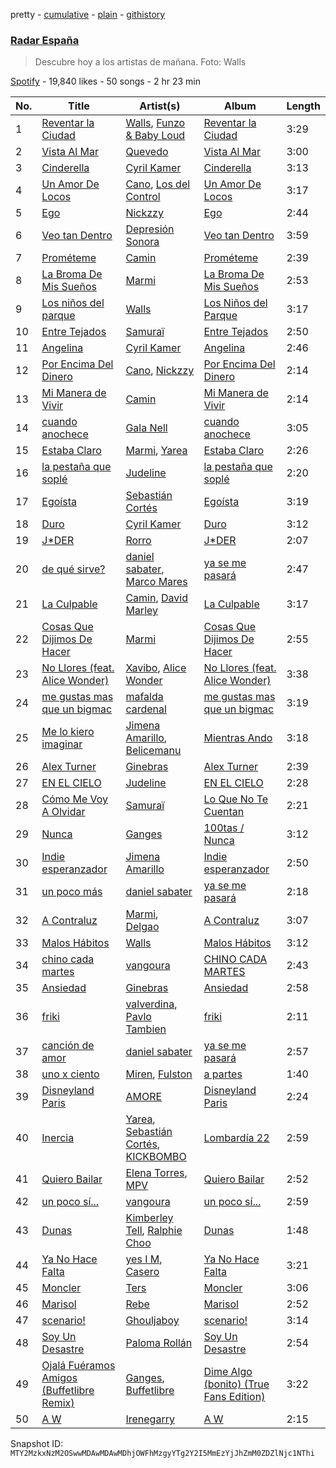 pretty - [cumulative](/playlists/cumulative/37i9dQZF1DX2KWq7Xwva8j.md) - [plain](/playlists/plain/37i9dQZF1DX2KWq7Xwva8j) - [githistory](https://github.githistory.xyz/mackorone/spotify-playlist-archive/blob/main/playlists/plain/37i9dQZF1DX2KWq7Xwva8j)

### [Radar España](https://open.spotify.com/playlist/37i9dQZF1DX2KWq7Xwva8j)

> Descubre hoy a los artistas de mañana\. Foto: Walls

[Spotify](https://open.spotify.com/user/spotify) - 19,840 likes - 50 songs - 2 hr 23 min

| No. | Title | Artist(s) | Album | Length |
|---|---|---|---|---|
| 1 | [Reventar la Ciudad](https://open.spotify.com/track/5y6IQMVfYfa9rxfiHKz5hz) | [Walls](https://open.spotify.com/artist/6tvDaHOPNWfkc9Q8IghqSR), [Funzo & Baby Loud](https://open.spotify.com/artist/1nwjHzOUQZsNYX8xoWiGVC) | [Reventar la Ciudad](https://open.spotify.com/album/6FKa1U17suTGjxEBhY7IW1) | 3:29 |
| 2 | [Vista Al Mar](https://open.spotify.com/track/7iwJOi3hlMqZt6pj1sQOBj) | [Quevedo](https://open.spotify.com/artist/52iwsT98xCoGgiGntTiR7K) | [Vista Al Mar](https://open.spotify.com/album/5ihYKNgcOMifCJmcGp7CkW) | 3:00 |
| 3 | [Cinderella](https://open.spotify.com/track/5R7l05dglCrUX0qjZ1Eec1) | [Cyril Kamer](https://open.spotify.com/artist/3J1MhhyXLJRNRZVrx11Lbf) | [Cinderella](https://open.spotify.com/album/6ckqiQSyFDaf9bbvN5hPOa) | 3:13 |
| 4 | [Un Amor De Locos](https://open.spotify.com/track/0KngGwsqYzLisleU46WuLH) | [Cano](https://open.spotify.com/artist/60ZOYUFnCYEeKYsxgvPxOS), [Los del Control](https://open.spotify.com/artist/3Nbij6lwrwz0XB7HubxdN2) | [Un Amor De Locos](https://open.spotify.com/album/3GUmhfkz5WZo0LN9daXoGp) | 3:17 |
| 5 | [Ego](https://open.spotify.com/track/63Tbdp0N66oYehT5YNhjDP) | [Nickzzy](https://open.spotify.com/artist/6ddcxDK0BEkhe5LCdoA5Ki) | [Ego](https://open.spotify.com/album/0idabbOWN94aQoL7uwI7Gg) | 2:44 |
| 6 | [Veo tan Dentro](https://open.spotify.com/track/0IG1i3O84chtFIQMsKg6TD) | [Depresión Sonora](https://open.spotify.com/artist/2oCrGFAUJwBVFaaIM8c0AO) | [Veo tan Dentro](https://open.spotify.com/album/69MjZjIJ1dmeDF9vjXNtue) | 3:59 |
| 7 | [Prométeme](https://open.spotify.com/track/3cVWMjV0E0yw9DqXD7EsLL) | [Camin](https://open.spotify.com/artist/3qndygm4Vx7bEW8tNyDKSY) | [Prométeme](https://open.spotify.com/album/5I61L6ipOkRcN2eIDqUOXQ) | 2:39 |
| 8 | [La Broma De Mis Sueños](https://open.spotify.com/track/23tC5mpmXpIPCyjYYj6Kew) | [Marmi](https://open.spotify.com/artist/4ckWVaYN8j0EZrNFRHmxZx) | [La Broma De Mis Sueños](https://open.spotify.com/album/6pFEEEkmx3obnVvUd1MKPt) | 2:53 |
| 9 | [Los niños del parque](https://open.spotify.com/track/3sunz9cdyI0xZI5Om6dHO8) | [Walls](https://open.spotify.com/artist/6tvDaHOPNWfkc9Q8IghqSR) | [Los Niños del Parque](https://open.spotify.com/album/6hkJjr8eUF53zDqxXcc4Lf) | 3:17 |
| 10 | [Entre Tejados](https://open.spotify.com/track/2l9l2sUyStglyl5nsJ2lde) | [Samuraï](https://open.spotify.com/artist/0BovidHLtM9n55WXWkApK9) | [Entre Tejados](https://open.spotify.com/album/0LmAWZNlPluZIv6LUjPcdA) | 2:50 |
| 11 | [Angelina](https://open.spotify.com/track/6FveHRXs0gcTE9GzFjnq6R) | [Cyril Kamer](https://open.spotify.com/artist/3J1MhhyXLJRNRZVrx11Lbf) | [Angelina](https://open.spotify.com/album/44JFYpj25UIPlZ7Ez0U3rX) | 2:46 |
| 12 | [Por Encima Del Dinero](https://open.spotify.com/track/3yaO2ownmk75ykFH6wOPMc) | [Cano](https://open.spotify.com/artist/60ZOYUFnCYEeKYsxgvPxOS), [Nickzzy](https://open.spotify.com/artist/6ddcxDK0BEkhe5LCdoA5Ki) | [Por Encima Del Dinero](https://open.spotify.com/album/66iGloWgw25I54sLlRNEUf) | 2:14 |
| 13 | [Mi Manera de Vivir](https://open.spotify.com/track/1kLfjR7DKezovtAhOTqdbF) | [Camin](https://open.spotify.com/artist/3qndygm4Vx7bEW8tNyDKSY) | [Mi Manera de Vivir](https://open.spotify.com/album/4MOWH9XXjmmQcflfPb7nie) | 2:14 |
| 14 | [cuando anochece](https://open.spotify.com/track/5vK8ILrHjXjdZJHp0AtEVJ) | [Gala Nell](https://open.spotify.com/artist/4CVNESQIOFNvurriZVBarY) | [cuando anochece](https://open.spotify.com/album/5UZve9ov6A3UcmR8IdgxIH) | 3:05 |
| 15 | [Estaba Claro](https://open.spotify.com/track/5psmMQiputcntcZXslMboK) | [Marmi](https://open.spotify.com/artist/4ckWVaYN8j0EZrNFRHmxZx), [Yarea](https://open.spotify.com/artist/2O4wnhTr4SO5ezY6WXI2Kl) | [Estaba Claro](https://open.spotify.com/album/5m0uBpLcelWpmifp4LteUu) | 2:26 |
| 16 | [la pestaña que soplé](https://open.spotify.com/track/6OABmkT3sMp0rDSsbMt9wT) | [Judeline](https://open.spotify.com/artist/1H6X7yhnXZg73f9bssaj1Q) | [la pestaña que soplé](https://open.spotify.com/album/6amoBQ1iiJHtrnjvwcKG7r) | 2:20 |
| 17 | [Egoísta](https://open.spotify.com/track/0xMR5hNDMuCAlpAfHc3iwD) | [Sebastián Cortés](https://open.spotify.com/artist/3BCFlhrVzBKHbzBnWr13d9) | [Egoísta](https://open.spotify.com/album/61lzWKauyC2ZF67goSk5Mu) | 3:19 |
| 18 | [Duro](https://open.spotify.com/track/69v35PjrZ0YV6G2e46aDL9) | [Cyril Kamer](https://open.spotify.com/artist/3J1MhhyXLJRNRZVrx11Lbf) | [Duro](https://open.spotify.com/album/083xEEO2J9kKFQS7vAvxZ9) | 3:12 |
| 19 | [J\*DER](https://open.spotify.com/track/01z5gGmtYds3vaSREf9JuI) | [Rorro](https://open.spotify.com/artist/6fB004p3XFUoQeftZlFUKv) | [J\*DER](https://open.spotify.com/album/1h87OcIP6KuNxXp0vsxtZy) | 2:07 |
| 20 | [de qué sirve?](https://open.spotify.com/track/3BCAKTSfkvfBeWyK21BD37) | [daniel sabater](https://open.spotify.com/artist/5yTNm3JFNfBa79zLIRKVwN), [Marco Mares](https://open.spotify.com/artist/5Eg5ZoZgXAa1Eit48sxoKQ) | [ya se me pasará](https://open.spotify.com/album/4UdbepeAR4DDMLWR08MBxr) | 2:47 |
| 21 | [La Culpable](https://open.spotify.com/track/4eFP7SuZV8imjCMWQIKRnU) | [Camin](https://open.spotify.com/artist/3qndygm4Vx7bEW8tNyDKSY), [David Marley](https://open.spotify.com/artist/09ryxLeU3mzmubZtcyDGdA) | [La Culpable](https://open.spotify.com/album/2Y6N9ppYwNo0abI6HYplWp) | 3:17 |
| 22 | [Cosas Que Dijimos De Hacer](https://open.spotify.com/track/4vmRgsol9d9ktaY5aoNFUf) | [Marmi](https://open.spotify.com/artist/4ckWVaYN8j0EZrNFRHmxZx) | [Cosas Que Dijimos De Hacer](https://open.spotify.com/album/5iINJtcXFVeqb4FuYl2pXH) | 2:55 |
| 23 | [No Llores \(feat\. Alice Wonder\)](https://open.spotify.com/track/78LUKLAVTjqQEf7f6b0PXg) | [Xavibo](https://open.spotify.com/artist/3v2sYzsuZVd0gAhMWgl9I7), [Alice Wonder](https://open.spotify.com/artist/0SquRSkIJbzPqCUxG2EZMi) | [No Llores \(feat\. Alice Wonder\)](https://open.spotify.com/album/2NlrMp7I85XX6HdkFJmJBM) | 3:38 |
| 24 | [me gustas mas que un bigmac](https://open.spotify.com/track/6y669iBVOzMyNG5MfXDMTY) | [mafalda cardenal](https://open.spotify.com/artist/1AsstJ8Cf7uQX92weRmZRz) | [me gustas mas que un bigmac](https://open.spotify.com/album/6c9lbnKP3L3RmrfJemWdvq) | 3:19 |
| 25 | [Me lo kiero imaginar](https://open.spotify.com/track/155nd0V88H2vMmRXiXsaS9) | [Jimena Amarillo](https://open.spotify.com/artist/29cPgYFoxExwmptUrlnYmm), [Belicemanu](https://open.spotify.com/artist/4X0IYY2C5zrOmrYoSTRkJv) | [Mientras Ando](https://open.spotify.com/album/2aUAwTRu9AWdC5SjZUk7bN) | 3:18 |
| 26 | [Alex Turner](https://open.spotify.com/track/7JL9bfCKDRmfrQqZbB6X0x) | [Ginebras](https://open.spotify.com/artist/5w3bs8jNvbb0QHf5Lo0sva) | [Alex Turner](https://open.spotify.com/album/08tPbq1A0YvnoHbbIrKs4j) | 2:39 |
| 27 | [EN EL CIELO](https://open.spotify.com/track/0O8ysXWS3wBFbl1SE5qb8C) | [Judeline](https://open.spotify.com/artist/1H6X7yhnXZg73f9bssaj1Q) | [EN EL CIELO](https://open.spotify.com/album/4oCebXxwYF98fWjsgn7IpW) | 2:28 |
| 28 | [Cómo Me Voy A Olvidar](https://open.spotify.com/track/1ZH9wiMYy0OG6uclWuQz5l) | [Samuraï](https://open.spotify.com/artist/0BovidHLtM9n55WXWkApK9) | [Lo Que No Te Cuentan](https://open.spotify.com/album/7IxhNoNw5mq24KbJ6VgrYz) | 2:21 |
| 29 | [Nunca](https://open.spotify.com/track/5GX4SBazl8LN2evBukEbQt) | [Ganges](https://open.spotify.com/artist/7gtqMRAdH6DvPm2gdoI17Q) | [100tas / Nunca](https://open.spotify.com/album/6sudcxwz43CeEYXrmBvlys) | 3:12 |
| 30 | [Indie esperanzador](https://open.spotify.com/track/3Lf9uNTAy4aMlKxSPdTktH) | [Jimena Amarillo](https://open.spotify.com/artist/29cPgYFoxExwmptUrlnYmm) | [Indie esperanzador](https://open.spotify.com/album/1RW1vuElxJa3J9pSvjgWZc) | 2:50 |
| 31 | [un poco más](https://open.spotify.com/track/6LKZFDMdW2I59hv7jA5UOV) | [daniel sabater](https://open.spotify.com/artist/5yTNm3JFNfBa79zLIRKVwN) | [ya se me pasará](https://open.spotify.com/album/4UdbepeAR4DDMLWR08MBxr) | 2:18 |
| 32 | [A Contraluz](https://open.spotify.com/track/5go70LzuMiSpKWlLn1SzVj) | [Marmi](https://open.spotify.com/artist/4ckWVaYN8j0EZrNFRHmxZx), [Delgao](https://open.spotify.com/artist/2V10Oq2sAheIVDSeW9QyFN) | [A Contraluz](https://open.spotify.com/album/5VlLEWKCcPDWAJecwDeZE9) | 3:07 |
| 33 | [Malos Hábitos](https://open.spotify.com/track/0RifTE9442lVRpBz7NSzjL) | [Walls](https://open.spotify.com/artist/6tvDaHOPNWfkc9Q8IghqSR) | [Malos Hábitos](https://open.spotify.com/album/19EWEllS3yQpo8CM5Cxuqr) | 3:12 |
| 34 | [chino cada martes](https://open.spotify.com/track/285mJY862RScGSXLy8WuRQ) | [vangoura](https://open.spotify.com/artist/0f96nYGYNRWeEYi8avVG3g) | [CHINO CADA MARTES](https://open.spotify.com/album/5m5qT7i1FIeKBUT65FKwLJ) | 2:43 |
| 35 | [Ansiedad](https://open.spotify.com/track/1QmeRSdkLOaa54RU1V6amX) | [Ginebras](https://open.spotify.com/artist/5w3bs8jNvbb0QHf5Lo0sva) | [Ansiedad](https://open.spotify.com/album/0kLFTeOYFRwwfMxWoydgTg) | 2:58 |
| 36 | [friki](https://open.spotify.com/track/7ptUQqbSlz2svIKItNYy4g) | [valverdina](https://open.spotify.com/artist/03a8aFqbYAPqmQ8pJxyUmS), [Pavlo Tambien](https://open.spotify.com/artist/6sUo3cO76rMv3SCb7IYDC3) | [friki](https://open.spotify.com/album/08LrX9cDCw4GOOdzXsOKDK) | 2:11 |
| 37 | [canción de amor](https://open.spotify.com/track/75eyMHltJQARx2mxQTN81J) | [daniel sabater](https://open.spotify.com/artist/5yTNm3JFNfBa79zLIRKVwN) | [ya se me pasará](https://open.spotify.com/album/4UdbepeAR4DDMLWR08MBxr) | 2:57 |
| 38 | [uno x ciento](https://open.spotify.com/track/0cbp157hyiM0c9XVLb0Mqk) | [Miren](https://open.spotify.com/artist/4YGQgS8rZcbt0VOsV6GPcv), [Fulston](https://open.spotify.com/artist/4NAeRqTT8u5AC9WUOMCLeM) | [a partes](https://open.spotify.com/album/0wNq0PfOh28Ye1VvygIrBP) | 1:40 |
| 39 | [Disneyland Paris](https://open.spotify.com/track/2AeMKItKccbghNb24kruJB) | [AMORE](https://open.spotify.com/artist/2JfbhY0uEDLi1d89RzdU9S) | [Disneyland Paris](https://open.spotify.com/album/1nl8pRMZ9d59YWbNyrzanG) | 2:24 |
| 40 | [Inercia](https://open.spotify.com/track/7ymbUvGWcBe2iCRapBipKj) | [Yarea](https://open.spotify.com/artist/2O4wnhTr4SO5ezY6WXI2Kl), [Sebastián Cortés](https://open.spotify.com/artist/3BCFlhrVzBKHbzBnWr13d9), [KICKBOMBO](https://open.spotify.com/artist/7A2htSu45kogVfNBMD4Xgh) | [Lombardía 22](https://open.spotify.com/album/7qjzwofzO07Q4bFOlP8dfi) | 2:59 |
| 41 | [Quiero Bailar](https://open.spotify.com/track/1590e2UlpOTir9oYiKR3oY) | [Elena Torres](https://open.spotify.com/artist/6qM5MgFldgcKatSFYmB5cV), [MPV](https://open.spotify.com/artist/6B8oVZFbsDWVnWLPnxUFf0) | [Quiero Bailar](https://open.spotify.com/album/0xCzUa3TOjjWy8aQRNoW8g) | 2:52 |
| 42 | [un poco sí...](https://open.spotify.com/track/4kQqIsLQk19AIeuGdIeibl) | [vangoura](https://open.spotify.com/artist/0f96nYGYNRWeEYi8avVG3g) | [un poco sí...](https://open.spotify.com/album/3QR37dZ8Zkmx7ZWU4mCUKD) | 2:59 |
| 43 | [Dunas](https://open.spotify.com/track/0NzUqCoIruBP1d1z8s81dU) | [Kimberley Tell](https://open.spotify.com/artist/1NTTlLcsHvqOZFC6CQp6Ka), [Ralphie Choo](https://open.spotify.com/artist/5qjnPRE33rMgYAxIjGUrI7) | [Dunas](https://open.spotify.com/album/2QJCNYbQjm27rhgM2LIwSK) | 1:48 |
| 44 | [Ya No Hace Falta](https://open.spotify.com/track/68ig9yZZ1tMU0xtY7QOASt) | [yes I M](https://open.spotify.com/artist/3TZI0rZ4YeTit0vak0CXQy), [Casero](https://open.spotify.com/artist/6RXmHX7FgxZz6ycoC6IgPy) | [Ya No Hace Falta](https://open.spotify.com/album/3Al8q1fJTsyuYI9xogyDHV) | 3:21 |
| 45 | [Moncler](https://open.spotify.com/track/3xe0zQi4tsynmXmwCLpbX1) | [Ters](https://open.spotify.com/artist/5Mf1s6zvBdwT3ZmEfWVovB) | [Moncler](https://open.spotify.com/album/10vp9TVLfS1ByCx0atI6x9) | 3:06 |
| 46 | [Marisol](https://open.spotify.com/track/4eGgtcKMoL45YN55eXzD24) | [Rebe](https://open.spotify.com/artist/09JzopXDnVeP5YvaNh7VhF) | [Marisol](https://open.spotify.com/album/3mbuvr5Onv2U39DA2Cq7jD) | 2:52 |
| 47 | [scenario!](https://open.spotify.com/track/3thdka0EjolLblroJXiE3U) | [Ghouljaboy](https://open.spotify.com/artist/00a2IOlewyt2Xk4702wg5d) | [scenario!](https://open.spotify.com/album/5MFMSsSrGV3isktdCZm1jL) | 3:14 |
| 48 | [Soy Un Desastre](https://open.spotify.com/track/6BT3cBhFz6wNlCAyY2bAnr) | [Paloma Rollán](https://open.spotify.com/artist/3qhKqJ5hDR26yN6Q1cdSp7) | [Soy Un Desastre](https://open.spotify.com/album/4HDJZRVlFfApsf6QqwOBnp) | 2:54 |
| 49 | [Ojalá Fuéramos Amigos \(Buffetlibre Remix\)](https://open.spotify.com/track/5j6eTIKDiwc8r0LN3lFMSB) | [Ganges](https://open.spotify.com/artist/7gtqMRAdH6DvPm2gdoI17Q), [Buffetlibre](https://open.spotify.com/artist/4wlrSsiSPO3L9DbJVuzXuh) | [Dime Algo \(bonito\) \(True Fans Edition\)](https://open.spotify.com/album/3Pvc669UGSa0e2LajSLL9g) | 3:22 |
| 50 | [A W](https://open.spotify.com/track/3EEnS8xkMxfvp3BB5xquQ4) | [Irenegarry](https://open.spotify.com/artist/5grzJI0lXUO8L4yMw6BwEB) | [A W](https://open.spotify.com/album/3n9FQ4ABfG6YRlSDuRadH9) | 2:15 |

Snapshot ID: `MTY2MzkxNzM2OSwwMDAwMDAwMDhjOWFhMzgyYTg2Y2I5MmEzYjJhZmM0ZDZlNjc1NThi`
